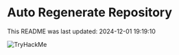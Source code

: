 # Auto Regenerate Repository

This README was last updated: 2024-12-01 19:19:10

 ![TryHackMe](https://tryhackme.com/badge/533634)